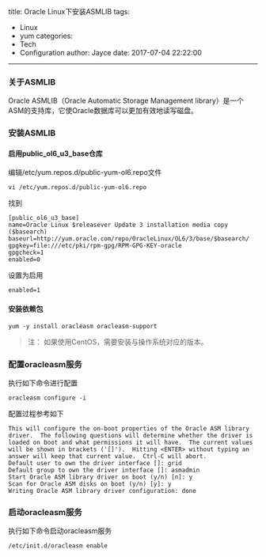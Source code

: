 title: Oracle Linux下安装ASMLIB
tags:
  - Linux
  - yum
categories:
  - Tech
  - Configuration
author: Jayce
date: 2017-07-04 22:22:00
---
### 关于ASMLIB
Oracle ASMLIB（Oracle Automatic Storage Management library）是一个ASM的支持库，它使Oracle数据库可以更加有效地读写磁盘。
### 安装ASMLIB
#### 启用public_ol6_u3_base仓库
编辑/etc/yum.repos.d/public-yum-ol6.repo文件
```
vi /etc/yum.repos.d/public-yum-ol6.repo
```
找到
```
[public_ol6_u3_base]
name=Oracle Linux $releasever Update 3 installation media copy ($basearch)
baseurl=http://yum.oracle.com/repo/OracleLinux/OL6/3/base/$basearch/
gpgkey=file:///etc/pki/rpm-gpg/RPM-GPG-KEY-oracle
gpgcheck=1
enabled=0
```
设置为启用
```
enabled=1
```
#### 安装依赖包
```
yum -y install oracleasm oracleasm-support
```
> 注：
> 如果使用CentOS，需要安装与操作系统对应的版本。

### 配置oracleasm服务
执行如下命令进行配置
```
oracleasm configure -i
```
配置过程参考如下
```
This will configure the on-boot properties of the Oracle ASM library
driver.  The following questions will determine whether the driver is
loaded on boot and what permissions it will have.  The current values
will be shown in brackets ('[]').  Hitting <ENTER> without typing an
answer will keep that current value.  Ctrl-C will abort.
Default user to own the driver interface []: grid
Default group to own the driver interface []: asmadmin
Start Oracle ASM library driver on boot (y/n) [n]: y
Scan for Oracle ASM disks on boot (y/n) [y]: y
Writing Oracle ASM library driver configuration: done
```
### 启动oracleasm服务
执行如下命令启动oracleasm服务
```
/etc/init.d/oracleasm enable
```
